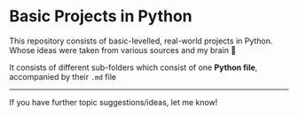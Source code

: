 # Basic Projects in Python

 This repository consists of basic-levelled, real-world projects in Python. Whose ideas were taken from various sources and my brain 🧠
 
It consists of different sub-folders which consist of one **Python file**, accompanied by their `.md` file

<hr>

If you have further topic suggestions/ideas, let me know!
